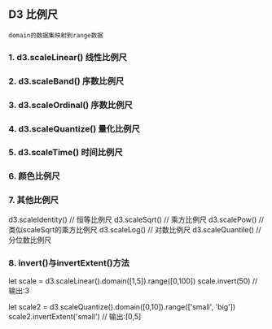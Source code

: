 ## D3 比例尺

    domain的数据集映射到range数据

### 1. d3.scaleLinear() 线性比例尺

### 2. d3.scaleBand() 序数比例尺

### 3. d3.scaleOrdinal() 序数比例尺

### 4. d3.scaleQuantize() 量化比例尺

### 5. d3.scaleTime() 时间比例尺

### 6. 颜色比例尺

### 7. 其他比例尺

  d3.scaleIdentity() // 恒等比例尺
  d3.scaleSqrt() // 乘方比例尺
  d3.scalePow() // 类似scaleSqrt的乘方比例尺
  d3.scaleLog() // 对数比例尺
  d3.scaleQuantile() // 分位数比例尺

### 8. invert()与invertExtent()方法

let scale = d3.scaleLinear().domain([1,5]).range([0,100])
scale.invert(50) // 输出:3

let scale2 = d3.scaleQuantize().domain([0,10]).range(['small', 'big'])
scale2.invertExtent('small') // 输出:[0,5]

<!--
作者：江南陈酒
链接：https://segmentfault.com/a/1190000011006780
来源：SegmentFault 思否
著作权归作者所有。商业转载请联系作者获得授权，非商业转载请注明出处。
-->
